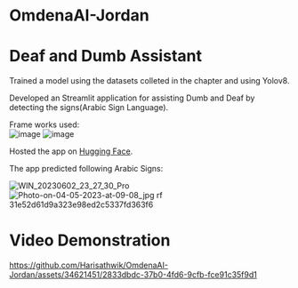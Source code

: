 # OmdenaAI-Jordan 
# Deaf and Dumb Assistant
Trained a model using the datasets colleted in the chapter and using Yolov8.

Developed an Streamlit application for assisting Dumb and Deaf by detecting the signs(Arabic Sign Language).

Frame works used:  
![image](https://github.com/Harisathwik/OmdenaAI-Jordan/assets/34621451/5f9de4dd-3637-4001-a7f9-6b0ad8e40343)  ![image](https://github.com/Harisathwik/OmdenaAI-Jordan/assets/34621451/aa634e35-30f6-47a1-9589-4d97ced2f2e6)





Hosted the app on  [Hugging Face](https://huggingface.co/spaces/HariSathwik/OmdenaAI-Jordan).

The app predicted following Arabic Signs:

![WIN_20230602_23_27_30_Pro](https://github.com/Harisathwik/OmdenaAI-Jordan/assets/34621451/eef7ab6e-8a7b-43cb-a454-ffe58d83f1b3) ![Photo-on-04-05-2023-at-09-08_jpg rf 31e52d61d9a323e98ed2c5337fd363f6](https://github.com/Harisathwik/OmdenaAI-Jordan/assets/34621451/9ff3a0d9-e529-44de-bfae-2dec2085cfd6)

# Video Demonstration 

https://github.com/Harisathwik/OmdenaAI-Jordan/assets/34621451/2833dbdc-37b0-4fd6-9cfb-fce91c35f9d1
